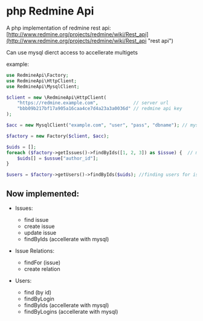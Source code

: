 php Redmine Api
==========

A php implementation of redmine rest api:
[http://www.redmine.org/projects/redmine/wiki/Rest_api](http://www.redmine.org/projects/redmine/wiki/Rest_api "rest api")

Can use mysql dierct access to accellerate multigets

example:


```php
use RedmineApi\Factory;
use RedmineApi\HttpClient;
use RedmineApi\MysqlClient;

$client = new \RedmineApi\HttpClient(
    "https://redmine.example.com",             // server url
    "bbb09b217bf17a905a16caa4ce7d4a23a3a0036d" // redmine api key
);

$acc = new MysqlClient("example.com", "user", "pass", "dbname"); // mysql client to speed fetch

$factory = new Factory($client, $acc);

$uids = [];
foreach ($factory->getIssues()->findByIds([1, 2, 3]) as $issue) {  // multiget of given issues
    $uids[] = $ussue["author_id"];
}

$users = $factory->getUsers()->findByIds($uids); //finding users for issues
```



Now implemented:
----------
 * Issues:
    * find issue
    * create issue
    * update issue
    * findByIds (accellerate with mysql)

 * Issue Relations:
    * findFor (issue)
    * create relation

 * Users:
    * find (by id)
    * findByLogin
    * findByIds (accellerate with mysql)
    * findByLogins (accellerate with mysql)
